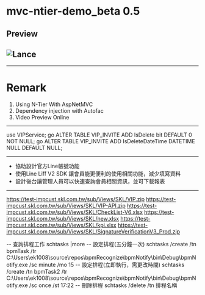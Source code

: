 # mvc-ntier-demo_beta 0.5
## Preview
![Lance](http://portal.wegames.tw/Demo.png)
--
---
# Remark
1. Using N-Tier With AspNetMVC
2. Dependency injection with Autofac
3. Video Preview Online

---
use VIPService;
go
ALTER TABLE VIP_INVITE 
ADD IsDelete bit
DEFAULT 0 NOT NULL;
go
ALTER TABLE VIP_INVITE 
ADD IsDeleteDateTime DATETIME
NULL DEFAULT NULL;


---

- 協助設計官方Line帳號功能
- 使用Line Liff V2 SDK 讓會員能更便利的使用相關功能，減少填寫資料
- 設計後台讓管理人員可以快速查詢會員相關資訊，並可下載報表



---

https://test-impcust.skl.com.tw/sub/Views/SKL/VIP.zip
https://test-impcust.skl.com.tw/sub/Views/SKL/VIP-API.zip
https://test-impcust.skl.com.tw/sub/Views/SKL/CheckList-V6.xlsx
https://test-impcust.skl.com.tw/sub/Views/SKL/new.xlsx
https://test-impcust.skl.com.tw/sub/Views/SKL/kpi.xlsx
https://test-impcust.skl.com.tw/sub/Views/SKL/SignatureVerificationV3_Prod.zip

-- 查詢排程工作
schtasks |more
-- 設定排程(五分鐘一次)
schtasks /create /tn bpmTask /tr C:\Users\ek1008\source\repos\bpmRecognize\bpmNotify\bin\Debug\bpmNotify.exe /sc minute /mo 15
-- 設定排程(立即執行，需更改時間)
schtasks /create /tn bpmTask2 /tr C:\Users\ek1008\source\repos\bpmRecognize\bpmNotify\bin\Debug\bpmNotify.exe /sc once /st 17:22
-- 刪除排程
schtasks /delete /tn 排程名稱
